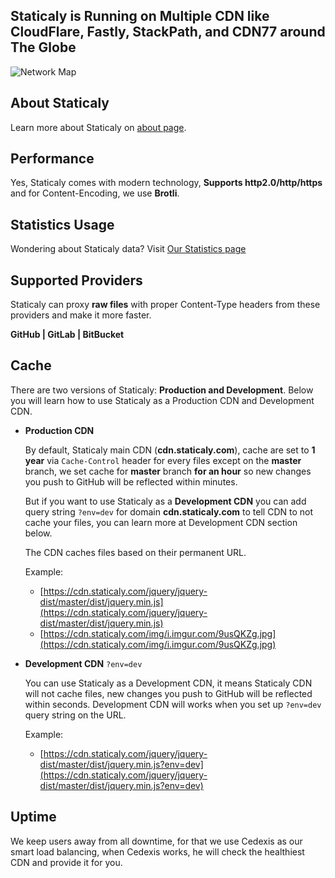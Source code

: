 ## Staticaly is Running on Multiple CDN like CloudFlare, Fastly, StackPath, and CDN77 around The Globe

![Network Map](https://cdn.staticaly.com/img/www.staticaly.com/_static/images/features/staticaly_net.png)

## About Staticaly

Learn more about Staticaly on [about page](/about).

## Performance

Yes, Staticaly comes with modern technology, **Supports http2.0/http/https** and for Content-Encoding, we use **Brotli**.

## Statistics Usage

Wondering about Staticaly data? Visit [Our Statistics page](/stats)

## Supported Providers

Staticaly can proxy **raw files** with proper Content-Type headers from these providers and make it more faster.

**GitHub \| GitLab \| BitBucket**

## Cache

There are two versions of Staticaly: **Production and Development**. Below you will learn how to use Staticaly as a Production CDN and Development CDN.

*   **Production CDN**

    By default, Staticaly main CDN (**cdn.staticaly.com**), cache are set to **1 year** via `Cache-Control` header for every files except on the **master** branch, we set cache for **master** branch **for an hour** so new changes you push to GitHub will be reflected within minutes.

    But if you want to use Staticaly as a **Development CDN** you can add query string `?env=dev` for domain **cdn.staticaly.com** to tell CDN to not cache your files, you can learn more at Development CDN section below.

    The CDN caches files based on their permanent URL.

    Example:

    * [https://cdn.staticaly.com/jquery/jquery-dist/master/dist/jquery.min.js](https://cdn.staticaly.com/jquery/jquery-dist/master/dist/jquery.min.js)
    * [https://cdn.staticaly.com/img/i.imgur.com/9usQKZg.jpg](https://cdn.staticaly.com/img/i.imgur.com/9usQKZg.jpg)

*   **Development CDN** `?env=dev`

    You can use Staticaly as a Development CDN, it means Staticaly CDN will not cache files, new changes you push to GitHub will be reflected within seconds. Development CDN will works when you set up `?env=dev` query string on the URL.

    Example:

    * [https://cdn.staticaly.com/jquery/jquery-dist/master/dist/jquery.min.js?env=dev](https://cdn.staticaly.com/jquery/jquery-dist/master/dist/jquery.min.js?env=dev)

## Uptime

We keep users away from all downtime, for that we use Cedexis as our smart load balancing, when Cedexis works, he will check the healthiest CDN and provide it for you.
